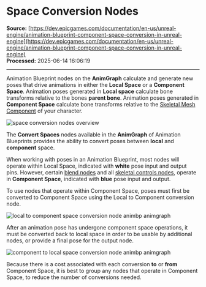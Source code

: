# Space Conversion Nodes

**Source:** [https://dev.epicgames.com/documentation/en-us/unreal-engine/animation-blueprint-component-space-conversion-in-unreal-engine](https://dev.epicgames.com/documentation/en-us/unreal-engine/animation-blueprint-component-space-conversion-in-unreal-engine)  
**Processed:** 2025-06-14 16:06:19

---

Animation Blueprint nodes on the **AnimGraph** calculate and generate new poses that drive animations in either the **Local Space** or a **Component Space**. Animation poses generated in **Local space** calculate bone transforms relative to the bones **parent bone**. Animation poses generated in **Component Space** calculate bone transforms relative to the [Skeletal Mesh Component](/documentation/en-us/unreal-engine/skeletal-mesh-assets-in-unreal-engine) of your character.

![space conversion nodes overview](https://d1iv7db44yhgxn.cloudfront.net/documentation/images/5272723f-6dff-4128-a342-cc744055c264/overview.png)

The **Convert Spaces** nodes available in the **AnimGraph** of Animation Blueprints provides the ability to convert poses between **local** and **component** space.

When working with poses in an Animation Blueprint, most nodes will operate within Local Space, indicated with **white** pose input and output pins. However, certain [blend nodes](/documentation/en-us/unreal-engine/animation-blueprint-blend-nodes-in-unreal-engine) and all [skeletal controls nodes](/documentation/en-us/unreal-engine/animation-blueprint-skeletal-controls-in-unreal-engine), operate in **Component Space**, indicated with **blue** pose input and output.

To use nodes that operate within Component Space, poses must first be converted to Component Space using the Local to Component conversion node.

![local to component space conversion node animbp animgraph](https://d1iv7db44yhgxn.cloudfront.net/documentation/images/9cdb488c-5e68-4338-94af-14803e6662d9/localtocomponent.png)

After an animation pose has undergone component space operations, it must be converted back to local space in order to be usable by additional nodes, or provide a final pose for the output node.

![component to local space conversion node animbp animgraph](https://d1iv7db44yhgxn.cloudfront.net/documentation/images/319913e7-8bcb-4e4b-b4c5-7495910d9c16/componenttolocal.png)

Because there is a cost associated with each conversion **to** or **from** Component Space, it is best to group any nodes that operate in Component Space, to reduce the number of conversions needed.